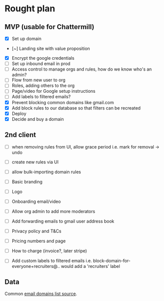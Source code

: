 # Rought plan

## MVP (usable for Chattermill)
- [x] Set up domain
- [~] Landing site with value proposition
- [x] Encrypt the google credentials
- [ ] Set up inbound email in prod
- [ ] Access control to manage orgs and rules, how do we know who's an admin?
- [ ] Flow from new user to org
- [ ] Roles, adding others to the org
- [ ] Page/video for Google setup instructions
- [ ] Add labels to filtered emails?
- [x] Prevent blocking common domains like gmail.com
- [x] Add block rules to our database so that filters can be recreated
- [x] Deploy
- [x] Decide and buy a domain

## 2nd client
- [ ] when removing rules from UI, allow grace period i.e. mark for removal -> undo
- [ ] create new rules via UI
- [ ] allow bulk-importing domain rules
- [ ] Basic branding
- [ ] Logo
- [ ] Onboarding email/video
- [ ] Allow org admin to add more moderators
- [ ] Add forwarding emails to gmail user address book
- [ ] Privacy policy and T&Cs
- [ ] Pricing numbers and page
- [ ] How to charge (invoice?, later stripe)
- [ ] Add custom labels to filtered emails i.e. block-domain-for-everyone+recruiters@.. would add a 'recruiters' label


## Data

Common [email domains list source](https://gist.github.com/ammarshah/f5c2624d767f91a7cbdc4e54db8dd0bf).